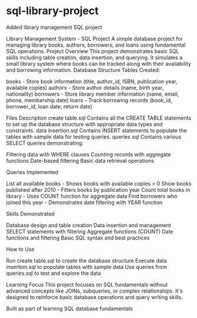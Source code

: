 # sql-library-project
Added library management SQL project

Library Management System - SQL Project
A simple database project for managing library books, authors, borrowers, and loans using fundamental SQL operations.
Project Overview
This project demonstrates basic SQL skills including table creation, data insertion, and querying. It simulates a small library system where books can be tracked along with their availability and borrowing information.
Database Structure
Tables Created:

books - Store book information (title, author_id, ISBN, publication year, available copies)
authors - Store author details (name, birth year, nationality)
borrowers - Store library member information (name, email, phone, membership date)
loans - Track borrowing records (book_id, borrower_id, loan date, return date)

Files Description
create table.sql
Contains all the CREATE TABLE statements to set up the database structure with appropriate data types and constraints.
data insertion.sql
Contains INSERT statements to populate the tables with sample data for testing queries.
queries.sql
Contains various SELECT queries demonstrating:

Filtering data with WHERE clauses
Counting records with aggregate functions
Date-based filtering
Basic data retrieval operations

Queries Implemented

List all available books - Shows books with available copies > 0
Show books published after 2010 - Filters books by publication year
Count total books in library - Uses COUNT function for aggregate data
Find borrowers who joined this year - Demonstrates date filtering with YEAR function

Skills Demonstrated

Database design and table creation
Data insertion and management
SELECT statements with filtering
Aggregate functions (COUNT)
Date functions and filtering
Basic SQL syntax and best practices

How to Use

Run create table.sql to create the database structure
Execute data insertion.sql to populate tables with sample data
Use queries from queries.sql to test and explore the data

Learning Focus
This project focuses on SQL fundamentals without advanced concepts like JOINs, subqueries, or complex relationships. It's designed to reinforce basic database operations and query writing skills.

Built as part of learning SQL database fundamentals
